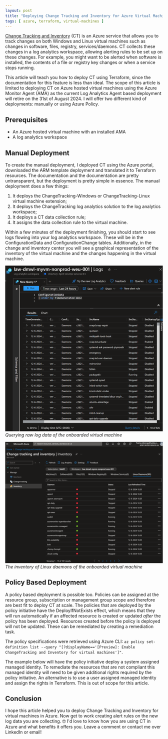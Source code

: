 ```yaml
---
layout: post
title: "Deploying Change Tracking and Inventory for Azure Virtual Machines using Terraform"
tags: [ azure, terraform, virtual-machines ]
---
```


[Change Tracking and Inventory](https://learn.microsoft.com/en-us/azure/automation/change-tracking/overview-monitoring-agent) (CT) is an Azure service that allows you to track changes on both Windows and Linux virtual machines such as changes in software, files, registry, services/daemons. CT collects these changes in a log analytics workspace, allowing alerting rules to be set up on these changes. For example, you might want to be alerted when software is installed, the contents of a file or registry key changes or when a service stops running.

This article will teach you how to deploy CT using Terraform, since the documentation for this feature is less than ideal. The scope of this article is limited to deploying CT on Azure hosted virtual machines using the Azure Monitor Agent (AMA) as the current Log Analytics Agent based deployment will retire on the 31st of August 2024. I will offer two different kind of deployments: manually or using Azure Policy.

## Prerequisites

- An Azure hosted virtual machine with an installed AMA
- A log analytics workspace

## Manual Deployment

To create the manual deployment, I deployed CT using the Azure portal, downloaded the ARM template deployment and translated it to Terraform resources. The documentation and the documentation are pretty untransparent, but the deployment is pretty simple in essence. The manual deployment does a few things:

1. It deploys the ChangeTracking-Windows or ChangeTracking-Linux virtual machine extension;
2. It deploys the ChangeTracking log analytics solution to the log analytics workspace;
3. It deploys a CT data collection rule;
4. It assigns the data collection rule to the virtual machine.

<script src="https://gist.github.com/iTiamo/6b2202b96340fd63fd492668f6822d18.js"></script>

Within a few minutes of the deployment finishing, you should start to see logs flowing into your log analytics workspace. These will be in the ConfigurationData and ConfigurationChange tables. Additionally, in the change and inventory center you will see a graphical representation of the inventory of the virtual machine and the changes happening in the virtual machine.

![Querying raw log data of the onboarded virtual machine](/assets/images/querying_change_tracking.png)
*Querying raw log data of the onboarded virtual machine*


![The inventory of Linux daemons of the onboarded virtual machine](/assets/images/change_inventory_center.png)
*The inventory of Linux daemons of the onboarded virtual machine*

## Policy Based Deployment

A policy based deployment is possible too. Policies can be assigned at the resource group, subscription or management group scope and therefore are best fit to deploy CT at scale. The policies that are deployed by the policy initiative have the DeployIfNotExists effect, which means that they will run automatically if an affected resource is created or updated *after* the policy has been deployed. Resources created before the policy is deployed will not be updated. These can be remediated by creating a remediation task.

The policy specifications were retrieved using Azure CLI: `az policy set-definition list --query "[?displayName=='[Preview]: Enable ChangeTracking and Inventory for virtual machines']"`.

The example below will have the policy initiative deploy a system assigned managed identity. To remediate the resources that are not compliant this managed identity will need to be given additional rights required by the policy initiative. An alternative is to use a user assigned managed identity and assign the rights in Terraform. This is out of scope for this article.

<script src="https://gist.github.com/iTiamo/c71aea464676bb18630b47a1fafab686.js"></script>

## Conclusion

I hope this article helped you to deploy Change Tracking and Inventory for virtual machines in Azure. Now get to work creating alert rules on the new log data you are collecting. 🤓 I'd love to know how you are using CT in Azure and what benefits it offers you. Leave a comment or contact me over LinkedIn or email!
